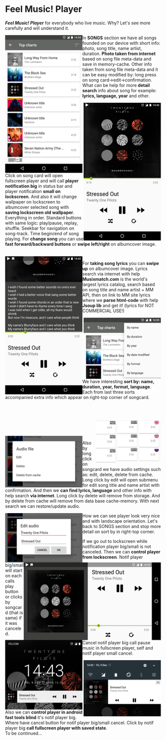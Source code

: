 # Feel Music! Player
<tr>
<p>


_**Feel Music! Player**_ for everybody who live music. Why? Let's see more carefully and will understand it.
</p>
<img src="screenshots/screenshot_tracklist_fragment.png" 
alt="screenshot_tracklist_fragment.png" width="250x" height="whatever" align=left>

In **SONGS** section we have all songs founded on our device with short info: photo, song title, name artist, duration.
**Photo taken from internet** based on song file meta-data and save in memory-cache.
Other info taken from song file meta-data and it can be easy modified by: long press on song card->edit->confirmation.
What can be help for more **detail search** info about song for example: **lyrics, language, year** and other.
</tr>

<tr>
<img src="screenshots/screenshot_player_fragment_portrait.png"
alt="screenshot_player_fragment_portrait.png" width="250x" height="whatever" align=right>
<p>


Click on song card will open fullscreen player and will call **player notification big** in status bar and
player notification **small on lockscreen**.
And also it will change wallpaper on lockscreen to albumcover selected song with **saving lockscreen old wallpaper**.
Everything in order. Standard buttons with same logic: play/pause, replay, shuffle. Seekbar for navigation on song-track.
Time begin/end of song playing. For **change song** you can use **fast forward/backward buttons** or **swipe left/right**
on albumcover image.
</p>
<br>
</tr>

<tr>
<img src="screenshots/screenshot_player_fragment_lyrics.png" 
alt="screenshot_player_fragment_lyrics.png" width="250x" height="whatever" align=left>
<p>

For **taking song lyrics** you can **swipe up** on albumcover image. Lyrics search via internet with help **Musixmatch.com** is
the world's largest lyrics catalog, search based on song title and name artist + MM API, then on link to MM site lyrics
where we **parse html-code** with help **Jsoup lib** and get it! (lyrics for NOT COMMERCIAL USE!)
</p>
</tr>

<tr>
<img src="screenshots/screenshot_tracklist_fragment_sort_menu(cut).png" 
alt="screenshot_tracklist_fragment_sort_menu(cut).png" width="250x" height="whatever" align=right>
<p>
 
We have interesting **sort by: name, duration, year, format, language**. Each from last three sorts accompanied extra info which
appear on right-top corner of songcard.
</p>
<br><br><br>
</tr>

<tr>
<img src="screenshots/screenshot_tracklist_fragment_sort_by_lang(cut).png" 
alt="screenshot_tracklist_fragment_sort_by_lang.png" width="70x" height="whatever" align=right>
<img src="screenshots/screenshot_tracklist_fragment_sort_by_year(cut).png" 
alt="screenshot_tracklist_fragment_sort_by_year.png" width="70x" height="whatever" align=right>
<img src="screenshots/screenshot_tracklist_fragment_sort_by_format(cut).png" 
alt="screenshot_tracklist_fragment_sort_by_format(cut).png" width="70x" height="whatever" align=right>
<br><br><br>
</tr>

<tr>
<img src="screenshots/screenshot_file_settings_menu(cut).png"
alt="screenshot_edit_song_title_name_artist(cut).png" width="250x" height="whatever" align=left>
<p>

Also by long click on songcard we have audio settings such as: edit, delete, delete from cache.
Long click by edit will open submenu for edit song title and name artist with confirmation. And then we **can find lyrics, language** and other info with help search **via internet**. Long click by delete will remove from storage.
And by delete from cache will remove from data base cache-memory. With next search we can restore/update audio.
</p>
</tr>

<tr>
<img src="screenshots/screenshot_edit_song_title_name_artist(cut).png" 
alt="screenshot_file_settings_menu(cut).png" width="250x" height="whatever" align=left>
</tr>

<tr>
<img src="screenshots/screenshot_player_fragment_landscape.png" 
alt="screenshot_player_fragment_landscape.png" width="444x" height="whatever" align=right>
<p>

How we can see player look very nice and with landscape orientation.
Let's back to SONGS section and stop more detail on sort by in right-top corner.
</p>
</tr>

<tr>
<img src="screenshots/screenshot_player_notification_small_lockscreen(cut).png"
alt="screenshot_player_notification_small_lockscreen(cut).png" width="250x" height="whatever" align=left>
<p>

If we go out to lockscreen while notification player big/small is not canceled.
Then we can **control player from lockscreen**.
Notif player big/small will start on each calls play button or clicks by songcard (that is same) if it was canceled.
Cancel notif player big call pause music in fullscreen player, self and notif player small cancel. 
</p>
</tr>

<tr>
<img src="screenshots/screenshot_player_notification_big(cut).png" 
alt="screenshot_player_notification_big(cut).png" width="250x" height="whatever" align=right>
<p>

Also we can **control player in android fast tools blind** it's notif player big. Where have cancel button for notif 
player big/small cancel. Click by notif player big **call fullscreen player with saved state**.
  <br>
To be continued...
</p>
</tr>
  
  


